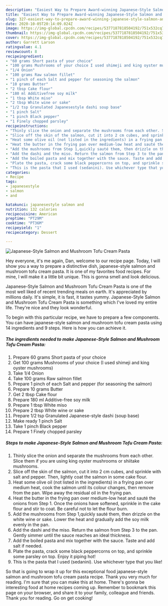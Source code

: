```yaml
---
description: "Easiest Way to Prepare Award-winning Japanese-Style Salmon and Mushroom Tofu Cream Pasta"
title: "Easiest Way to Prepare Award-winning Japanese-Style Salmon and Mushroom Tofu Cream Pasta"
slug: 327-easiest-way-to-prepare-award-winning-japanese-style-salmon-and-mushroom-tofu-cream-pasta
date: 2020-10-05T20:14:09.024Z
image: https://img-global.cpcdn.com/recipes/5377187818504192/751x532cq70/japanese-style-salmon-and-mushroom-tofu-cream-pasta-recipe-main-photo.jpg
thumbnail: https://img-global.cpcdn.com/recipes/5377187818504192/751x532cq70/japanese-style-salmon-and-mushroom-tofu-cream-pasta-recipe-main-photo.jpg
cover: https://img-global.cpcdn.com/recipes/5377187818504192/751x532cq70/japanese-style-salmon-and-mushroom-tofu-cream-pasta-recipe-main-photo.jpg
author: Garrett Larson
ratingvalue: 4.1
reviewcount: 8
recipeingredient:
- "60 grams Short pasta of your choice"
- "100 grams Mushrooms of your choice I used shimeji and king oyster mushrooms"
- "1/4 Onion"
- "100 grams Raw salmon fillet"
- "1 pinch of each Salt and pepper for seasoning the salmon"
- "10 grams Butter"
- "2 tbsp Cake flour"
- "180 ml Additivefree soy milk"
- "1 tbsp White miso"
- "2 tbsp White wine or sake"
- "1/2 tsp Granulated Japanesestyle dashi soup base"
- "1 pinch Salt"
- "1 pinch Black pepper"
- "1 Finely chopped parsley"
recipeinstructions:
- "Thinly slice the onion and separate the mushrooms from each other. Slice them if you are using king oyster mushrooms or shiitake mushrooms."
- "Slice off the skin of the salmon, cut it into 2 cm cubes, and sprinkle with salt and pepper. Then, lightly coat the salmon in some cake flour."
- "Heat some olive oil (not listed in the ingredients) in a frying pan over medium heat, cook the salmon until its colour changes, then remove from the pan. Wipe away the residual oil in the frying pan."
- "Heat the butter in the frying pan over medium-low heat and sauté the onions from Step 1. Once the onions have softened, sprinkle in the cake flour and stir to coat. Be careful not to let the flour burn."
- "Add the mushrooms from Step 1,quickly sauté them, then drizzle on the white wine or sake. Lower the heat and gradually add the soy milk evenly in the pan."
- "Add the dashi and the miso. Return the salmon from Step 3 to the pan. Gently simmer until the sauce reaches an ideal thickness."
- "Add the boiled pasta and mix together with the sauce. Taste and add salt if needed."
- "Plate the pasta, crack some black peppercorns on top, and sprinkle some parsley on top. Enjoy it piping hot!"
- "This is the pasta that I used (sedanini). Use whichever type that you like!"
categories:
- Recipe
tags:
- japanesestyle
- salmon
- and

katakunci: japanesestyle salmon and 
nutrition: 132 calories
recipecuisine: American
preptime: "PT29M"
cooktime: "PT36M"
recipeyield: "1"
recipecategory: Dessert

---
```



![Japanese-Style Salmon and Mushroom Tofu Cream Pasta](https://img-global.cpcdn.com/recipes/5377187818504192/751x532cq70/japanese-style-salmon-and-mushroom-tofu-cream-pasta-recipe-main-photo.jpg)

Hey everyone, it's me again, Dan, welcome to our recipe page. Today, I will show you a way to prepare a distinctive dish, japanese-style salmon and mushroom tofu cream pasta. It is one of my favorites food recipes. For mine, I will make it a little bit unique. This is gonna smell and look delicious.



Japanese-Style Salmon and Mushroom Tofu Cream Pasta is one of the most well liked of recent trending meals on earth. It's appreciated by millions daily. It's simple, it is fast, it tastes yummy. Japanese-Style Salmon and Mushroom Tofu Cream Pasta is something which I've loved my entire life. They're nice and they look wonderful.


To begin with this particular recipe, we have to prepare a few components. You can have japanese-style salmon and mushroom tofu cream pasta using 14 ingredients and 9 steps. Here is how you can achieve it.

<!--inarticleads1-->

##### The ingredients needed to make Japanese-Style Salmon and Mushroom Tofu Cream Pasta:

1. Prepare 60 grams Short pasta of your choice
1. Get 100 grams Mushrooms of your choice (I used shimeji and king oyster mushrooms)
1. Take 1/4 Onion
1. Take 100 grams Raw salmon fillet
1. Prepare 1 pinch of each Salt and pepper (for seasoning the salmon)
1. Prepare 10 grams Butter
1. Get 2 tbsp Cake flour
1. Prepare 180 ml Additive-free soy milk
1. Prepare 1 tbsp White miso
1. Prepare 2 tbsp White wine or sake
1. Prepare 1/2 tsp Granulated Japanese-style dashi (soup base)
1. Make ready 1 pinch Salt
1. Take 1 pinch Black pepper
1. Prepare 1 Finely chopped parsley




<!--inarticleads2-->

##### Steps to make Japanese-Style Salmon and Mushroom Tofu Cream Pasta:

1. Thinly slice the onion and separate the mushrooms from each other. Slice them if you are using king oyster mushrooms or shiitake mushrooms.
1. Slice off the skin of the salmon, cut it into 2 cm cubes, and sprinkle with salt and pepper. Then, lightly coat the salmon in some cake flour.
1. Heat some olive oil (not listed in the ingredients) in a frying pan over medium heat, cook the salmon until its colour changes, then remove from the pan. Wipe away the residual oil in the frying pan.
1. Heat the butter in the frying pan over medium-low heat and sauté the onions from Step 1. Once the onions have softened, sprinkle in the cake flour and stir to coat. Be careful not to let the flour burn.
1. Add the mushrooms from Step 1,quickly sauté them, then drizzle on the white wine or sake. Lower the heat and gradually add the soy milk evenly in the pan.
1. Add the dashi and the miso. Return the salmon from Step 3 to the pan. Gently simmer until the sauce reaches an ideal thickness.
1. Add the boiled pasta and mix together with the sauce. Taste and add salt if needed.
1. Plate the pasta, crack some black peppercorns on top, and sprinkle some parsley on top. Enjoy it piping hot!
1. This is the pasta that I used (sedanini). Use whichever type that you like!




So that is going to wrap it up for this exceptional food japanese-style salmon and mushroom tofu cream pasta recipe. Thank you very much for reading. I'm sure that you can make this at home. There's gonna be interesting food at home recipes coming up. Remember to bookmark this page on your browser, and share it to your family, colleague and friends. Thank you for reading. Go on get cooking!
